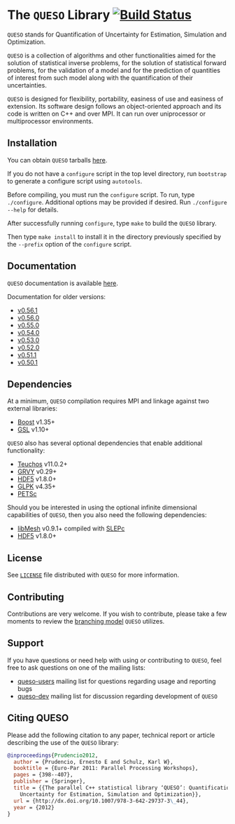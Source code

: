 The `QUESO` Library [![Build Status](https://travis-ci.org/libqueso/queso.svg?branch=dev)](https://travis-ci.org/libqueso/queso)
===================

`QUESO` stands for Quantification of Uncertainty for Estimation,
Simulation and Optimization.

`QUESO` is a collection of algorithms and other functionalities aimed
for the solution of statistical inverse problems, for the solution of
statistical forward problems, for the validation of a model and for
the prediction of quantities of interest from such model along with
the quantification of their uncertainties.

`QUESO` is designed for flexibility, portability, easiness of use and
easiness of extension. Its software design follows an object-oriented
approach and its code is written on C++ and over MPI. It can run over
uniprocessor or multiprocessor environments.

Installation
------------

You can obtain `QUESO` tarballs
[here](https://github.com/libqueso/queso/releases).

If you do not have a `configure` script in the top level directory,
run `bootstrap` to generate a configure script using `autotools`.

Before compiling, you must run the `configure` script.  To run, type
`./configure`.  Additional options may be provided if desired.  Run
`./configure --help` for details.

After successfully running `configure`, type `make` to build the
`QUESO` library.

Then type `make install` to install it in the directory previously
specified by the `--prefix` option of the `configure` script.

Documentation
-------------

`QUESO` documentation is available
[here](http://libqueso.github.io/queso/html/).

Documentation for older versions:

-  [v0.56.1](http://libqueso.github.io/queso/v0.56.1/html/)
-  [v0.56.0](http://libqueso.github.io/queso/v0.56.0/html/)
-  [v0.55.0](http://libqueso.github.io/queso/v0.55.0/html/)
-  [v0.54.0](http://libqueso.github.io/queso/v0.54.0/html/)
-  [v0.53.0](http://libqueso.github.io/queso/v0.53.0/html/)
-  [v0.52.0](http://libqueso.github.io/queso/v0.52.0/html/)
-  [v0.51.1](http://libqueso.github.io/queso/v0.51.1/html/)
-  [v0.50.1](http://libqueso.github.io/queso/v0.50.1/html/)

Dependencies
------------

At a minimum, `QUESO` compilation requires MPI and linkage against two
external libraries:

- [Boost](http://www.boost.org/) v1.35+
- [GSL](https://www.gnu.org/software/gsl/) v1.10+

`QUESO` also has several optional dependencies that enable additional functionality:

- [Teuchos](http://trilinos.sandia.gov/packages/docs/r7.0/packages/teuchos/doc/html/index.html) v11.0.2+
- [GRVY](https://red.ices.utexas.edu/projects/hpct/files) v0.29+
- [HDF5](http://www.hdfgroup.org/HDF5/) v1.8.0+
- [GLPK](https://www.gnu.org/software/glpk/) v4.35+
- [PETSc](http://www.mcs.anl.gov/petsc/)

Should you be interested in using the optional infinite dimensional
capabilities of `QUESO`, then you also need the following dependencies:

- [libMesh](http://libmesh.sourceforge.net) v0.9.1+ compiled with [SLEPc](http://www.grycap.upv.es/slepc/)
- [HDF5](http://www.hdfgroup.org/HDF5/) v1.8.0+

License
-------

See [`LICENSE`](https://github.com/libqueso/queso/blob/dev/LICENSE) file
distributed with `QUESO` for more information.

Contributing
------------

Contributions are very welcome.  If you wish to contribute, please
take a few moments to review the [branching
model](http://nvie.com/posts/a-successful-git-branching-model/)
`QUESO` utilizes.

Support
-------

If you have questions or need help with using or contributing to `QUESO`,
feel free to ask questions on one of the mailing lists:

- [queso-users](https://groups.google.com/forum/#!forum/queso-users) mailing
  list for questions regarding usage and reporting bugs
- [queso-dev](https://groups.google.com/forum/#!forum/queso-dev) mailing list
  for discussion regarding development of `QUESO`

Citing QUESO
-------
Please add the following citation to any paper, technical report or
article describing the use of the `QUESO` library:

```bibtex
@inproceedings{Prudencio2012,
  author = {Prudencio, Ernesto E and Schulz, Karl W},
  booktitle = {Euro-Par 2011: Parallel Processing Workshops},
  pages = {398--407},
  publisher = {Springer},
  title = {{The parallel C++ statistical library ‘QUESO’: Quantification of
    Uncertainty for Estimation, Simulation and Optimization}},
  url = {http://dx.doi.org/10.1007/978-3-642-29737-3\_44},
  year = {2012}
}
```
